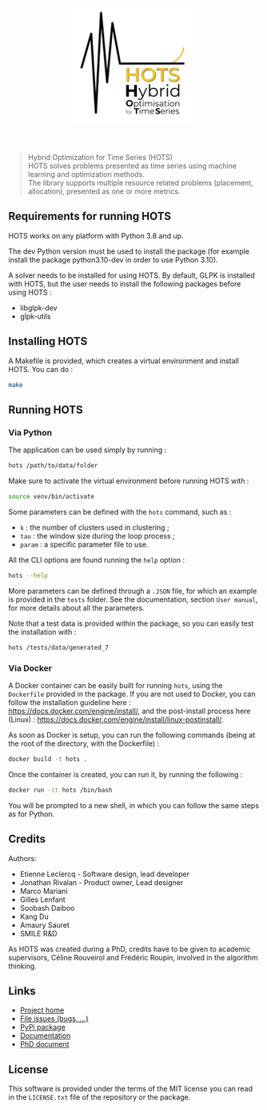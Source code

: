 <h1 align="center">
<img src="doc/source/_static/hots_logo.png" width="250">
</h1><br>

> Hybrid Optimization for Time Series (HOTS)  
> HOTS solves problems presented as time series using machine learning and optimization methods.  
> The library supports multiple resource related problems (placement, allocation), presented as one or more metrics.

## Requirements for running HOTS

HOTS works on any platform with Python 3.8 and up.

The dev Python version must be used to install the package (for example install the package
python3.10-dev in order to use Python 3.10).

A solver needs to be installed for using HOTS. By default, GLPK is installed with HOTS, but the
user needs to install the following packages before using HOTS :
 * libglpk-dev
 * glpk-utils

## Installing HOTS

A Makefile is provided, which creates a virtual environment and install HOTS. You can do :

```bash
make
```

## Running HOTS

### Via Python

The application can be used simply by running :

```bash
hots /path/to/data/folder
```

Make sure to activate the virtual environment before running HOTS with :

```bash
source venv/bin/activate
```

Some parameters can be defined with the `hots` command, such as :
 * `k` : the number of clusters used in clustering ;
 * `tau` : the window size during the loop process ;
 * `param` : a specific parameter file to use.

All the CLI options are found running the `help` option :
```bash
hots --help
```

More parameters can be defined through a `.JSON` file, for which an example is provided in the `tests` folder. See the documentation, section `User manual`, for more details about all the parameters.  

Note that a test data is provided within the package, so you can easily test the installation with :
```bash
hots /tests/data/generated_7
```

### Via Docker

A Docker container can be easily built for running `hots`, using the `Dockerfile` provided in the package.
If you are not used to Docker, you can follow the installation guideline here : https://docs.docker.com/engine/install/, and the post-install process here (Linux) : https://docs.docker.com/engine/install/linux-postinstall/.

As soon as Docker is setup, you can run the following commands (being at the root of the directory, with the Dockerfile) :

```bash
docker build -t hots .
```

Once the container is created, you can run it, by running the following :

```bash
docker run -it hots /bin/bash
```

You will be prompted to a new shell, in which you can follow the same steps as for Python.

## Credits

Authors:

- Etienne Leclercq - Software design, lead developer
- Jonathan Rivalan - Product owner, Lead designer 
- Marco Mariani
- Gilles Lenfant
- Soobash Daiboo
- Kang Du
- Amaury Sauret
- SMILE R&D

As HOTS was created during a PhD, credits have to be given to academic supervisors, Céline Rouveirol and Frédéric Roupin, involved in the algorithm thinking.

## Links

- [Project home](https://github.com/Smile-SA/hots)
- [File issues (bugs, ...)](https://github.com/Smile-SA/hots/issues)
- [PyPi package](https://pypi.org/project/hots/)
- [Documentation](https://hots.readthedocs.io/en/latest/)
- [PhD document](https://theses.hal.science/tel-03997934)

## License

This software is provided under the terms of the MIT license you can read in the `LICENSE.txt` file of the repository or the package.
